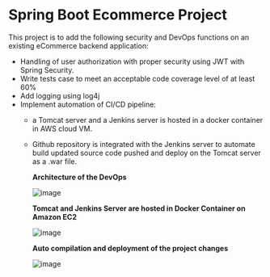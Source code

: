 # Spring Boot Ecommerce Project

This project is to add the following security and DevOps functions on an existing eCommerce backend application:
* Handling of user authorization with proper security using JWT with Spring Security.
* Write tests case to meet an acceptable code coverage level of at least 60%
* Add logging using log4j
* Implement automation of CI/CD pipeline:
    * a Tomcat server and a Jenkins server is hosted in a docker container in AWS cloud VM. 
    * Github repository is integrated with the Jenkins server to automate build updated source code pushed and deploy on the Tomcat server as a .war file.
      
      **Architecture of the DevOps**
      
      ![image](https://user-images.githubusercontent.com/23166741/233114652-17ed3e0f-d35f-42f3-afc9-206398f33fc7.png)
      
      **Tomcat and Jenkins Server are hosted in Docker Container on Amazon EC2**
      
      ![image](https://user-images.githubusercontent.com/23166741/233115676-ba060a02-21a3-4506-be87-c7c866b4edc5.png)
      
      **Auto compilation and deployment of the project changes**
      
      ![image](https://user-images.githubusercontent.com/23166741/233116165-bc74eef0-acef-4ee8-b110-728b854fa645.png)
